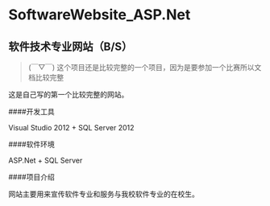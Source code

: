 SoftwareWebsite_ASP.Net
=======================

软件技术专业网站（B/S）
----------------

> (￣▽￣) 这个项目还是比较完整的一个项目，因为是要参加一个比赛所以文档比较完整

这是自己写的第一个比较完整的网站。

####开发工具

Visual Studio 2012 + SQL Server 2012

####软件环境

ASP.Net + SQL Server

####项目介绍

网站主要用来宣传软件专业和服务与我校软件专业的在校生。
